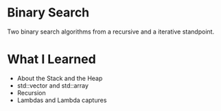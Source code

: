 # Binary Search

Two binary search algorithms from a recursive and a iterative standpoint.

# What I Learned

* About the Stack and the Heap
* std::vector and std::array
* Recursion
* Lambdas and Lambda captures
